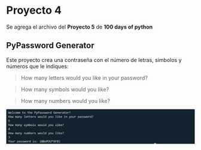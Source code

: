 # Proyecto 4
Se agrega el archivo del **Proyecto 5** de **100 days of python**

## PyPassword Generator

Este proyecto crea una contraseña con el número de letras, simbolos y números que le indiques:

> How many letters would you like in your password? 

> How many symbols would you like?

> How many numbers would you like?

![Imagen de la consola al ejecutar el programa](/day_5/images/pypassword_generator.JPG)
